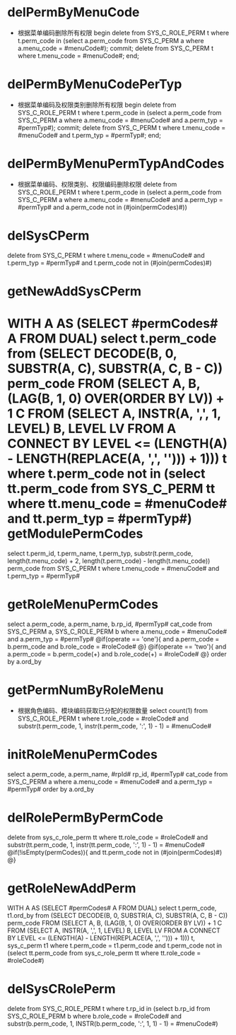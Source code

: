 delPermByMenuCode
===
* 根据菜单编码删除所有权限
begin
  delete from SYS_C_ROLE_PERM t
   where t.perm_code in
         (select a.perm_code from SYS_C_PERM a where a.menu_code = #menuCode#);
  commit;
  delete from SYS_C_PERM t where t.menu_code = #menuCode#;
end;

delPermByMenuCodePerTyp
===
* 根据菜单编码及权限类别删除所有权限
begin
  delete from SYS_C_ROLE_PERM t
   where t.perm_code in (select a.perm_code
                           from SYS_C_PERM a
                          where a.menu_code = #menuCode#
                            and a.perm_typ = #permTyp#);
  commit;
  delete from SYS_C_PERM t
   where t.menu_code = #menuCode#
     and t.perm_typ = #permTyp#;
end;

delPermByMenuPermTypAndCodes
===
* 根据菜单编码、权限类别、权限编码删除权限
delete from SYS_C_ROLE_PERM t
 where t.perm_code in (select a.perm_code
                         from SYS_C_PERM a
                        where a.menu_code = #menuCode#
                          and a.perm_typ = #permTyp#
                          and a.perm_code not in (#join(permCodes)#))

delSysCPerm
===
delete from SYS_C_PERM t
 where t.menu_code = #menuCode#
   and t.perm_typ = #permTyp#
   and t.perm_code not in (#join(permCodes)#)
   
getNewAddSysCPerm
===
   WITH A AS
 (SELECT #permCodes# A FROM DUAL)
select t.perm_code
  from (SELECT DECODE(B, 0, SUBSTR(A, C), SUBSTR(A, C, B - C)) perm_code
          FROM (SELECT A, B, (LAG(B, 1, 0) OVER(ORDER BY LV)) + 1 C
                  FROM (SELECT A, INSTR(A, ',', 1, LEVEL) B, LEVEL LV
                          FROM A
                        CONNECT BY LEVEL <=
                                   (LENGTH(A) - LENGTH(REPLACE(A, ',', ''))) + 1))) t
 where t.perm_code not in (select tt.perm_code
                             from SYS_C_PERM tt
                            where tt.menu_code = #menuCode#
                              and tt.perm_typ = #permTyp#)
getModulePermCodes
===                      
select t.perm_id,
       t.perm_name,
       t.perm_typ,
       substr(t.perm_code,
              length(t.menu_code) + 2,
              length(t.perm_code) - length(t.menu_code)) perm_code
  from SYS_C_PERM t
 where t.menu_code = #menuCode#
   and t.perm_typ = #permTyp#
   
getRoleMenuPermCodes
=== 
select a.perm_code, a.perm_name, b.rp_id, #permTyp# cat_code
  from SYS_C_PERM a, SYS_C_ROLE_PERM b
 where a.menu_code = #menuCode#
   and a.perm_typ = #permTyp#
 @if(operate == 'one'){
	and a.perm_code = b.perm_code
   and b.role_code = #roleCode#
 @}
 @if(operate == 'two'){
	and a.perm_code = b.perm_code(+)
   and b.role_code(+) = #roleCode#
 @}
 order by a.ord_by

getPermNumByRoleMenu
=== 
* 根据角色编码、模块编码获取已分配的权限数量
select count(1)
  from SYS_C_ROLE_PERM t
 where t.role_code = #roleCode#
   and substr(t.perm_code, 1, instr(t.perm_code, ':', 1) - 1) = #menuCode#


initRoleMenuPermCodes
===
 select a.perm_code, a.perm_name, #rpId# rp_id, #permTyp# cat_code
  from SYS_C_PERM a
 where a.menu_code = #menuCode#
   and a.perm_typ = #permTyp#
 order by a.ord_by

delRolePermByPermCode
===
delete from sys_c_role_perm tt
 where tt.role_code = #roleCode#
   and substr(tt.perm_code, 1, instr(tt.perm_code, ':', 1) - 1) = #menuCode#
@if(!isEmpty(permCodes)){
	and tt.perm_code not in (#join(permCodes)#)
@}
   
getRoleNewAddPerm
===
WITH A AS
 (SELECT #permCodes# A
    FROM DUAL)
select t.perm_code, t1.ord_by
  from (SELECT DECODE(B, 0, SUBSTR(A, C), SUBSTR(A, C, B - C)) perm_code
          FROM (SELECT A, B, (LAG(B, 1, 0) OVER(ORDER BY LV)) + 1 C
                  FROM (SELECT A, INSTR(A, ',', 1, LEVEL) B, LEVEL LV
                          FROM A
                        CONNECT BY LEVEL <=
                                   (LENGTH(A) - LENGTH(REPLACE(A, ',', ''))) + 1))) t,
       sys_c_perm t1
 where t.perm_code = t1.perm_code
   and t.perm_code not in
       (select tt.perm_code
          from sys_c_role_perm tt
         where tt.role_code = #roleCode#)

delSysCRolePerm
===
delete from SYS_C_ROLE_PERM t
 where t.rp_id in
       (select b.rp_id
          from SYS_C_ROLE_PERM b
         where b.role_code = #roleCode#
           and substr(b.perm_code, 1, INSTR(b.perm_code, ':', 1, 1) - 1) =
               #menuCode#)
